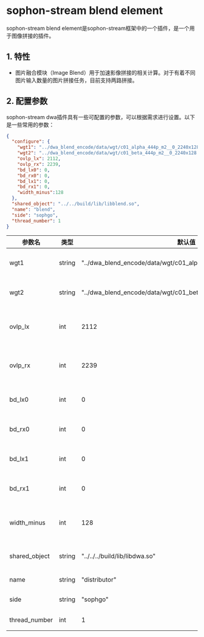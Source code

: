 # sophon-stream blend element


sophon-stream blend element是sophon-stream框架中的一个插件，是一个用于图像拼接的插件。

## 1. 特性
* 图片融合模块（Image Blend）用于加速影像拼接的相关计算。对于有着不同图片输入数量的图片拼接任务，目前支持两路拼接。

## 2. 配置参数
sophon-stream dwa插件具有一些可配置的参数，可以根据需求进行设置。以下是一些常用的参数：

```json
{
  "configure": {
    "wgt1": "../dwa_blend_encode/data/wgt/c01_alpha_444p_m2__0_2240x128.bin",
    "wgt2": "../dwa_blend_encode/data/wgt/c01_beta_444p_m2__0_2240x128.bin",
    "ovlp_lx": 2112,
    "ovlp_rx": 2239,
    "bd_lx0": 0,
    "bd_rx0": 0,
    "bd_lx1": 0,
    "bd_rx1": 0,
    "width_minus":128 
  },
  "shared_object": "../../build/lib/libblend.so",
  "name": "blend",
  "side": "sophgo",
  "thread_number": 1
}
```

| 参数名        | 类型   | 默认值                                                           | 说明                            |
| ------------- | ------ | ---------------------------------------------------------------- | ------------------------------- |
| wgt1          | string | "../dwa_blend_encode/data/wgt/c01_alpha_444p_m2__0_2240x128.bin" | 左路的权重文件 |
| wgt2          | string | "../dwa_blend_encode/data/wgt/c01_beta_444p_m2__0_2240x128.bin"  | 右路的权重文件 |
| ovlp_lx       | int    | 2112                                                             | 重叠区域左边界点x坐标           |
| ovlp_rx       | int    | 2239                                                             | 重叠区域右边界点x坐标           |
| bd_lx0        | int    | 0                                                                | 左图左侧黑边宽度                |
| bd_rx0        | int    | 0                                                                | 左图右侧黑边宽度                |
| bd_lx1        | int    | 0                                                                | 右图左侧黑边宽度                |
| bd_rx1        | int    | 0                                                                | 右图右侧黑边宽度                |
| width_minus   | int    | 128                                                              | 两图实际交叉区域大小            |
| shared_object | string | "../../../build/lib/libdwa.so"                                   | libdwa动态库路径                |
| name          | string | "distributor"                                                    | element名称                     |
| side          | string | "sophgo"                                                         | 设备类型                        |
| thread_number | int    | 1                                                                | 启动线程数                      |


